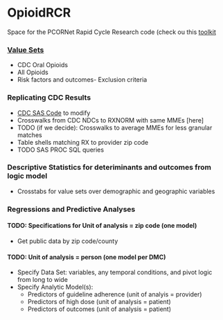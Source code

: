 # OpioidRCR

Space for the PCORNet Rapid Cycle Research code (check ou this [toolkit](https://oig.hhs.gov/oei/reports/oei-02-17-00560.pdf)
### [Value Sets](/ValueSets)
* CDC Oral Opioids
* All Opioids
* Risk factors and outcomes- Exclusion criteria

### Replicating CDC Results
* [CDC SAS Code](https://www.cdc.gov/drugoverdose/data-files/SAScodetouseMMEconvsnfileSept2017.sas) to modify
* Crosswalks from CDC NDCs to RXNORM with same MMEs [here]
* TODO (if we decide): Crosswalks to average MMEs for less granular matches
* Table shells matching RX to provider zip code
* TODO SAS PROC SQL queries

### Descriptive Statistics for deteriminants and outcomes from logic model
* Crosstabs for value sets over demographic and geographic variables

### Regressions and Predictive Analyses
#### TODO: Specifications for Unit of analysis = zip code (one model)
* Get public data by zip code/county
#### TODO: Unit of analysis = person (one model per DMC)
* Specify Data Set: variables, any temporal conditions, and pivot logic from long to wide
* Specify Analytic Model(s): 
	* Predictors of guideline adherence (unit of analyis = provider)	
	* Predictors of high dose (unit of analysis = patient)
	* Predictors of outcomes (unit of analysis = patient)
